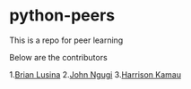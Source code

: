 # python-peers
<p>This is a repo for peer learning</p>
<p>Below are the contributors</p>
1.<a href="https://github.com/BrianLusina"/>Brian Lusina</a>
2.<a href="https://github.com/johnngugi/"/>John Ngugi</a>
3.<a href="https://github.com/Harrisonkamau"/>Harrison Kamau</a>
